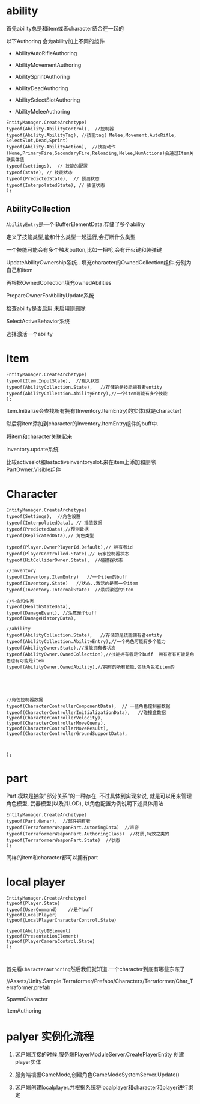 # ability

首先ability总是和item或者character结合在一起的

以下Authoring 会为ability加上不同的组件

- AbilityAutoRifleAuthoring

- AbilityMovementAuthoring

- AbilitySprintAuthoring

- AbilityDeadAuthoring

- AbilitySelectSlotAuthoring

- AbilityMeleeAuthoring

```
EntityManager.CreateArchetype(
typeof(Ability.AbilityControl),  //控制器
typeof(Ability.AbilityTag), //技能tag( Melee,Movement,AutoRifle, SelectSlot,Dead,Sprint)
typeof(Ability.AbilityAction),  //技能动作(None,PrimaryFire,SecondaryFire,Reloading,Melee,NumActions)会通过Item关联具体值
typeof(settings),  // 技能的配置
typeof(state), // 技能状态  
typeof(PredictedState),  // 预测状态
typeof(InterpolatedState), // 插值状态
);
```

## AbilityCollection

`AbilityEntry`是一个IBufferElementData.存储了多个ability

定义了技能类型,能和什么类型一起运行,会打断什么类型

一个技能可能会有多个触发button,比如一把枪,会有开火键和装弹键

UpdateAbilityOwnership系统.. 填充character的OwnedCollection组件.分别为自己和item

再根据OwnedCollection填充ownedAbilities

PrepareOwnerForAbilityUpdate系统

检查ability是否启用.未启用则删除

SelectActiveBehavior系统

选择激活一个ability

# Item

```
EntityManager.CreateArchetype(
typeof(Item.InputState),  //输入状态
typeof(AbilityCollection.State),   //存储的是技能拥有者entity
typeof(AbilityCollection.AbilityEntry),//一个item可能有多个技能
);
```

Item.Initialize会查找所有拥有(Inventory.ItemEntry)的实体(就是character)

然后将item添加到character的Inventory.ItemEntry组件的buff中.

将item和character关联起来

Inventory.update系统

比较activeslot和lastactiveinventoryslot.来在item上添加和删除PartOwner.Visible组件

# Character

```
EntityManager.CreateArchetype(
typeof(Settings),  //角色设置
typeof(InterpolatedData), // 插值数据
typeof(PredictedData),//预测数据
typeof(ReplicatedData),// 角色类型

typeof(Player.OwnerPlayerId.Default),// 拥有者id
typeof(PlayerControlled.State),// 玩家控制器状态
typeof(HitColliderOwner.State),  //碰撞器状态

//Inventory
typeof(Inventory.ItemEntry)   //一个item的buff
typeof(Inventory.State)   //状态..激活的是哪一个item
typeof(Inventory.InternalState)  //最后激活的item

//生命和伤害
typeof(HealthStateData),
typeof(DamageEvent), //注意是个buff
typeof(DamageHistoryData),  

//ability
typeof(AbilityCollection.State),   //存储的是技能拥有者entity
typeof(AbilityCollection.AbilityEntry),//一个角色可能有多个能力
typeof(AbilityOwner.State),//技能拥有者状态
typeof(AbilityOwner.OwnedCollection),//技能拥有者是个buff  拥有者有可能是角色也有可能是item
typeof(AbilityOwner.OwnedAbility),//拥有的所有技能,包括角色和item的





//角色控制器数据
typeof(CharacterControllerComponentData),  // 一些角色控制器数据
typeof(CharacterControllerInitializationData),   //碰撞盒数据
typeof(CharacterControllerVelocity),
typeof(CharacterControllerMoveQuery),
typeof(CharacterControllerMoveResult),
typeof(CharacterControllerGroundSupportData),



);
```

# part

Part 模块是抽象"部分关系"的一种存在, 不过具体到实现来说, 就是可以用来管理角色模型, 武器模型(以及其LOD), 以角色配置为例说明下述具体用法

```
EntityManager.CreateArchetype(
typeof(Part.Owner),  //部件拥有者
typeof(TerraformerWeaponPart.AutoringData)  //声音
typeof(TerraformerWeaponPart.AuthoringClass)  //材质,特效之类的
typeof(TerraformerWeaponPart.State)  //状态
);
```

同样的item和character都可以拥有part

# local player

```
EntityManager.CreateArchetype(
typeof(Player.State)  
typeof(UserCommand)    //是个buff
typeof(LocalPlayer)  
typeof(LocalPlayerCharacterControl.State)

typeof(AbilityUIElement)
typeof(PresentationElement)
typeof(PlayerCameraControl.State)
);



```

首先看`CharacterAuthoring`然后我们就知道.一个character到底有哪些东东了

//Assets/Unity.Sample.Terraformer/Prefabs/Characters/Terraformer/Char\_Terraformer.prefab

SpawnCharacter

ItemAuthoring

# palyer 实例化流程

1. 客户端连接的时候,服务端PlayerModuleServer.CreatePlayerEntity 创建player实体

2. 服务端根据GameMode,创建角色GameModeSystemServer.Update()

3. 客户端创建localplayer.并根据系统将localplayer和character和player进行绑定